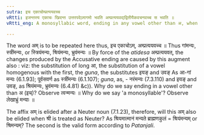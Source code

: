 ```yaml
---
sutra: इच एकाचोम्प्रत्ययवच्च
vRtti: इजन्तस्य एकाचः खिदन्त उत्तरपदेऽमागमो भवति अम्प्रत्ययवद्यद्वितीयैकवचनवच्च स भवति ॥
vRtti_eng: A monosyllabic word, ending in any vowel other than अ, when followed by a word formed by a खित् affix, receives the augment अम्, which is added in the same way as the affix अम् of the Accusative singular.

---
```

The word अम् is to be repeated here thus, इच एकाचोऽम्, अम्प्रत्ययवच्च  ॥ Thus गांमन्यः, स्त्रींमन्यः, or स्त्रियंमन्यः, श्रियंमन्यः, भ्रुवंमन्यः ॥ By force of the _atidesa_ अम्प्रत्ययवत्, the changes produced by the Accusative ending are caused by this augment also : viz: the substitution of long आ, the substitution of a vowel homogenous with the first, the _guna_, the substitutes इयङ् and उवङ् As आ-गां मन्यः (6.1.93); पूर्वसवर्ण as स्त्रींमन्यः (6.1.107); _guna_, as, - नरंमन्यः (7.3.110) and इयङ् and उवङ्, as श्रियंमन्यः, भ्रुवंमन्यः (6.4.81) &c)). Why do we say ending in a vowel other than अ (इच्)? Observe त्वन्मन्यः ॥ Why do we say 'a monosyllable'? Observe लेखाभ्रुं मन्याः ॥

The affix अम् is elided after a Neuter noun (7.1.23), therefore, will this अम् also be elided when श्री is treated as Neuter? As श्रियमात्मानं मन्यते ब्राह्मणकुलं = श्रियंमन्यम् or श्रिमन्यम्? The second is the valid form according to _Patanjali_.